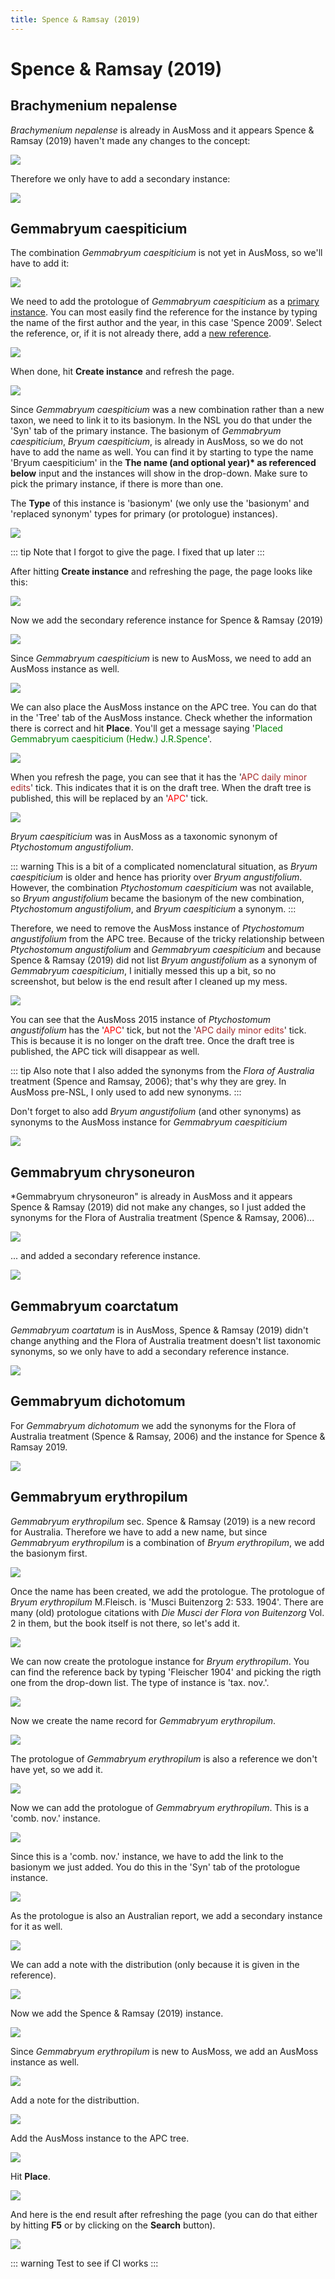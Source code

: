 ```yaml
---
title: Spence & Ramsay (2019)
---
```


# Spence & Ramsay (2019)

## Brachymenium nepalense

*Brachymenium nepalense* is already in AusMoss and it appears Spence & Ramsay (2019) haven't made any changes to the concept:

![](./assets/brachymenium-nepalense-1.png)

Therefore we only have to add a secondary instance:

![](./assets/brachymenium-nepalense-2.png)


## Gemmabryum caespiticium

The combination *Gemmabryum caespiticium* is not yet in AusMoss, so we'll have to add it:

![](./assets/gemmabryum-caespiticium-1.png)

We need to add the protologue of *Gemmabryum caespiticium* as a [primary instance](/new-name/primary-instance/). You can most easily find the reference for the instance by typing the name of the first author and the year, in this case 'Spence 2009'. Select the reference, or, if it is not already there, add a [new reference](/new-reference/).

![](./assets/gemmabryum-caespiticium-2.png)

When done, hit **Create instance** and refresh the page.

![](./assets/gemmabryum-caespiticium-3.png)

Since *Gemmabryum caespiticium* was a new combination rather than a new taxon, we need to link it to its basionym. In the NSL you do that under the 'Syn' tab of the primary instance. The basionym of *Gemmabryum caespiticium*, *Bryum caespiticium*, is already in AusMoss, so we do not have to add the name as well. You can find it by starting to type the name 'Bryum caespiticium' in the **The name (and optional year)&ast; as referenced below** input and the instances will show in the drop-down. Make sure to pick the primary instance, if there is more than one.

The **Type** of this instance is 'basionym' (we only use the 'basionym' and 'replaced synonym' types for primary (or protologue) instances).

![](./assets/gemmabryum-caespiticium-4.png)


::: tip
Note that I forgot to give the page. I fixed that up later
:::

After hitting **Create instance** and refreshing the page, the page looks like this:

![](./assets/gemmabryum-caespiticium-5.png)

Now we add the secondary reference instance for Spence & Ramsay (2019)

![](./assets/gemmabryum-caespiticium-6.png)

Since *Gemmabryum caespiticium* is new to AusMoss, we need to add an AusMoss instance as well.

![](./assets/gemmabryum-caespiticium-7.png)

We can also place the AusMoss instance on the APC tree. You can do that in the 'Tree' tab of the AusMoss instance. Check whether the information there is correct and hit **Place**. You'll get a message saying '<span style="color:green;">Placed Gemmabryum caespiticium (Hedw.) J.R.Spence</span>'.

![](./assets/gemmabryum-caespiticium-8.png)

When you refresh the page, you can see that it  has the '<span style="color:brown;">APC daily minor edits</span>' tick. This indicates that it is on the draft tree. When the draft tree is published, this will be replaced by an '<span style="color:red">APC</span>' tick.

![](./assets/gemmabryum-caespiticium-9.png)

*Bryum caespiticium* was in AusMoss as a taxonomic synonym of *Ptychostomum angustifolium*.

::: warning
This is a bit of a complicated nomenclatural situation, as *Bryum caespiticium* is older and hence has priority over *Bryum angustifolium*. However, the combination *Ptychostomum caespiticium* was not available, so *Bryum angustifolium* became the basionym of the new combination, *Ptychostomum angustifolium*, and *Bryum caespiticium* a synonym.
:::

Therefore, we need to remove the AusMoss instance of *Ptychostomum angustifolium* from the APC tree. Because of the tricky relationship between *Ptychostomum angustifolium* and *Gemmabryum caespiticium* and because Spence & Ramsay (2019) did not list *Bryum angustifolium* as a synonym of *Gemmabryum caespiticium*, I initially messed this up a bit, so no screenshot, but below is the end result after I cleaned up my mess.

![](./assets/gemmabryum-caespiticium-11.png)

You can see that the AusMoss 2015 instance of *Ptychostomum angustifolium* has the '<span style="color:red">APC</span>' tick, but not the '<span style="color:brown">APC daily minor edits</span>' tick. This is because it is no longer on the draft tree. Once the draft tree is published, the APC tick will disappear as well.

::: tip
Also note that I also added the synonyms from the *Flora of Australia* treatment (Spence and Ramsay, 2006); that's why they are grey. In AusMoss pre-NSL, I only used to add new synonyms.
:::

Don't forget to also add *Bryum angustifolium* (and other synonyms) as synonyms to the AusMoss instance for *Gemmabryum caespiticium*

![](./assets/gemmabryum-caespiticium-12.png)

## Gemmabryum chrysoneuron

*Gemmabryum chrysoneuron" is already in AusMoss and it appears Spence & Ramsay (2019) did not make any changes, so I just added the synonyms for the Flora of Australia treatment (Spence & Ramsay, 2006)...

![](./assets/gemmabryum-chrysoneuron-2.png)

... and added a secondary reference instance.

![](./assets/gemmabryum-chrysoneuron-3.png)

## Gemmabryum coarctatum

*Gemmabryum coartatum* is in AusMoss, Spence & Ramsay (2019) didn't change anything and the Flora of Australia treatment doesn't list taxonomic synonyms, so we only have to add a secondary reference instance.

![](./assets/gemmabryum-coarctatum-1.png)

## Gemmabryum dichotomum

For *Gemmabryum dichotomum* we add the synonyms for the Flora of Australia treatment (Spence & Ramsay, 2006) and the instance for Spence & Ramsay 2019.

![](./assets/gemmabryum-dichotomum-1.png)

## Gemmabryum erythropilum

*Gemmabryum erythropilum* sec. Spence & Ramsay (2019) is a new record for Australia. Therefore we have to add a new name, but since *Gemmabryum erythropilum* is a combination of *Bryum erythropilum*, we add the basionym first.

![](./assets/gemmabryum-erythropilum-1.png)

Once the name has been created, we add the protologue. The protologue of *Bryum erythropilum* M.Fleisch. is 'Musci Buitenzorg 2: 533. 1904'. There are many (old) protologue citations with *Die Musci der Flora von Buitenzorg* Vol. 2 in them, but the book itself is not there, so let's add it.

![](./assets/gemmabryum-erythropilum-2.png)

We can now create the protologue instance for *Bryum erythropilum*. You can find the reference back by typing 'Fleischer 1904' and picking the rigth one from the drop-down list. The type of instance is 'tax. nov.'.

![](./assets/gemmabryum-erythropilum-3.png)

Now we create the name record for *Gemmabryum erythropilum*.

![](./assets/gemmabryum-erythropilum-4.png)

The protologue of *Gemmabryum erythropilum* is also a reference we don't have yet, so we add it.

![](./assets/gemmabryum-erythropilum-5.png)

Now we can add the protologue of *Gemmabryum erythropilum*. This is a 'comb. nov.' instance.

![](./assets/gemmabryum-erythropilum-6.png)

Since this is a 'comb. nov.' instance, we have to add the link to the basionym we just added. You do this in the 'Syn' tab of the protologue instance.

![](./assets/gemmabryum-erythropilum-7.png)

As the protologue is also an Australian report, we add a secondary  instance for it as well.

![](./assets/gemmabryum-erythropilum-8.png)

We can add a note with the distribution (only because it is given in the reference).

![](./assets/gemmabryum-erythropilum-9.png)

Now we add the Spence & Ramsay (2019) instance.

![](./assets/gemmabryum-erythropilum-10.png)

Since *Gemmabryum erythropilum* is new to AusMoss, we add an AusMoss instance as well.

![](./assets/gemmabryum-erythropilum-11.png)

Add a note for the distributtion.

![](./assets/gemmabryum-erythropilum-12.png)

Add the AusMoss instance to the APC tree.

![](./assets/gemmabryum-erythropilum-13.png)

Hit **Place**.

![](./assets/gemmabryum-erythropilum-14.png)

And here is the end result after refreshing the page (you can do that either by hitting **F5** or by clicking on the **Search** button).

![](./assets/gemmabryum-erythropilum-15.png)

::: warning
Test to see if CI works
:::
